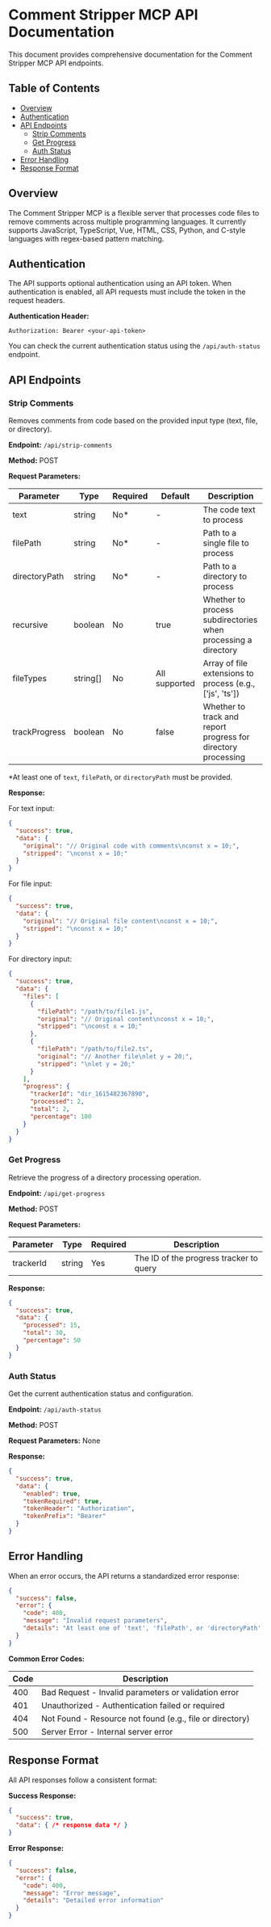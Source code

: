 # Comment Stripper MCP API Documentation

This document provides comprehensive documentation for the Comment Stripper MCP API endpoints.

## Table of Contents

- [Overview](#overview)
- [Authentication](#authentication)
- [API Endpoints](#api-endpoints)
  - [Strip Comments](#strip-comments)
  - [Get Progress](#get-progress)
  - [Auth Status](#auth-status)
- [Error Handling](#error-handling)
- [Response Format](#response-format)

## Overview

The Comment Stripper MCP is a flexible server that processes code files to remove comments across multiple programming languages. It currently supports JavaScript, TypeScript, Vue, HTML, CSS, Python, and C-style languages with regex-based pattern matching.

## Authentication

The API supports optional authentication using an API token. When authentication is enabled, all API requests must include the token in the request headers.

**Authentication Header:**

```
Authorization: Bearer <your-api-token>
```

You can check the current authentication status using the `/api/auth-status` endpoint.

## API Endpoints

### Strip Comments

Removes comments from code based on the provided input type (text, file, or directory).

**Endpoint:** `/api/strip-comments`

**Method:** POST

**Request Parameters:**

| Parameter | Type | Required | Default | Description |
|-----------|------|----------|---------|-------------|
| text | string | No* | - | The code text to process |
| filePath | string | No* | - | Path to a single file to process |
| directoryPath | string | No* | - | Path to a directory to process |
| recursive | boolean | No | true | Whether to process subdirectories when processing a directory |
| fileTypes | string[] | No | All supported | Array of file extensions to process (e.g., ['js', 'ts']) |
| trackProgress | boolean | No | false | Whether to track and report progress for directory processing |

*At least one of `text`, `filePath`, or `directoryPath` must be provided.

**Response:**

For text input:

```json
{
  "success": true,
  "data": {
    "original": "// Original code with comments\nconst x = 10;",
    "stripped": "\nconst x = 10;"
  }
}
```

For file input:

```json
{
  "success": true,
  "data": {
    "original": "// Original file content\nconst x = 10;",
    "stripped": "\nconst x = 10;"
  }
}
```

For directory input:

```json
{
  "success": true,
  "data": {
    "files": [
      {
        "filePath": "/path/to/file1.js",
        "original": "// Original content\nconst x = 10;",
        "stripped": "\nconst x = 10;"
      },
      {
        "filePath": "/path/to/file2.ts",
        "original": "// Another file\nlet y = 20;",
        "stripped": "\nlet y = 20;"
      }
    ],
    "progress": {
      "trackerId": "dir_1615482367890",
      "processed": 2,
      "total": 2,
      "percentage": 100
    }
  }
}
```

### Get Progress

Retrieve the progress of a directory processing operation.

**Endpoint:** `/api/get-progress`

**Method:** POST

**Request Parameters:**

| Parameter | Type | Required | Description |
|-----------|------|----------|-------------|
| trackerId | string | Yes | The ID of the progress tracker to query |

**Response:**

```json
{
  "success": true,
  "data": {
    "processed": 15,
    "total": 30,
    "percentage": 50
  }
}
```

### Auth Status

Get the current authentication status and configuration.

**Endpoint:** `/api/auth-status`

**Method:** POST

**Request Parameters:** None

**Response:**

```json
{
  "success": true,
  "data": {
    "enabled": true,
    "tokenRequired": true,
    "tokenHeader": "Authorization",
    "tokenPrefix": "Bearer"
  }
}
```

## Error Handling

When an error occurs, the API returns a standardized error response:

```json
{
  "success": false,
  "error": {
    "code": 400,
    "message": "Invalid request parameters",
    "details": "At least one of 'text', 'filePath', or 'directoryPath' must be provided"
  }
}
```

**Common Error Codes:**

| Code | Description |
|------|-------------|
| 400 | Bad Request - Invalid parameters or validation error |
| 401 | Unauthorized - Authentication failed or required |
| 404 | Not Found - Resource not found (e.g., file or directory) |
| 500 | Server Error - Internal server error |

## Response Format

All API responses follow a consistent format:

**Success Response:**

```json
{
  "success": true,
  "data": { /* response data */ }
}
```

**Error Response:**

```json
{
  "success": false,
  "error": {
    "code": 400,
    "message": "Error message",
    "details": "Detailed error information"
  }
}
```
